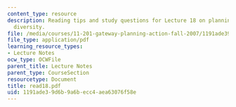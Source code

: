 ```yaml
---
content_type: resource
description: Reading tips and study questions for Lecture 18 on planning and social
  diversity.
file: /media/courses/11-201-gateway-planning-action-fall-2007/1191ade39d6b9a6becc4aea63076f58e_read18.pdf
file_type: application/pdf
learning_resource_types:
- Lecture Notes
ocw_type: OCWFile
parent_title: Lecture Notes
parent_type: CourseSection
resourcetype: Document
title: read18.pdf
uid: 1191ade3-9d6b-9a6b-ecc4-aea63076f58e
---
```


